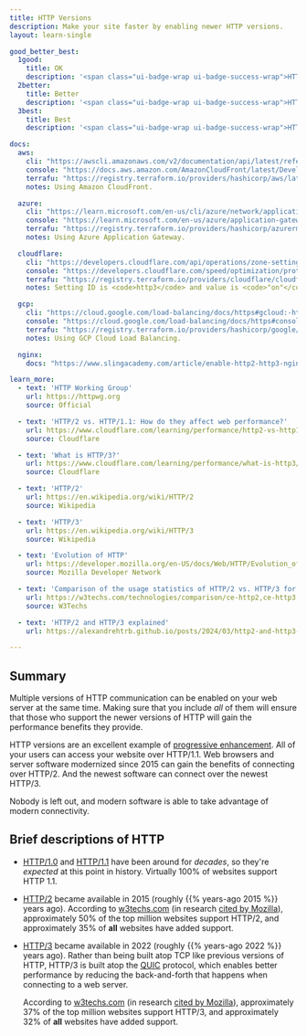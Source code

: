 ```yaml
---
title: HTTP Versions
description: Make your site faster by enabling newer HTTP versions.
layout: learn-single

good_better_best:
  1good:
    title: OK
    description: '<span class="ui-badge-wrap ui-badge-success-wrap">HTTP/1.1</span>'
  2better:
    title: Better
    description: '<span class="ui-badge-wrap ui-badge-success-wrap">HTTP/1.1</span> <span class="ui-badge-wrap ui-badge-success-wrap">HTTP/2</span>'
  3best:
    title: Best
    description: '<span class="ui-badge-wrap ui-badge-success-wrap">HTTP/1.1</span> <span class="ui-badge-wrap ui-badge-success-wrap">HTTP/2</span> <span class="ui-badge-wrap ui-badge-success-wrap">HTTP/3</span>'

docs:
  aws:
    cli: "https://awscli.amazonaws.com/v2/documentation/api/latest/reference/cloudfront/update-distribution.html"
    console: "https://docs.aws.amazon.com/AmazonCloudFront/latest/DeveloperGuide/distribution-web-values-specify.html#DownloadDistValuesSupportedHTTPVersions"
    terrafu: "https://registry.terraform.io/providers/hashicorp/aws/latest/docs/resources/cloudfront_distribution#http_version-1"
    notes: Using Amazon CloudFront.

  azure:
    cli: "https://learn.microsoft.com/en-us/cli/azure/network/application-gateway?view=azure-cli-latest#az-network-application-gateway-create"
    console: "https://learn.microsoft.com/en-us/azure/application-gateway/quick-create-portal"
    terrafu: "https://registry.terraform.io/providers/hashicorp/azurerm/latest/docs/resources/application_gateway#enable_http2-1"
    notes: Using Azure Application Gateway.

  cloudflare:
    cli: "https://developers.cloudflare.com/api/operations/zone-settings-edit-single-setting"
    console: "https://developers.cloudflare.com/speed/optimization/protocol/"
    terrafu: "https://registry.terraform.io/providers/cloudflare/cloudflare/latest/docs/resources/zone_setting"
    notes: Setting ID is <code>http3</code> and value is <code>"on"</code>.

  gcp:
    cli: "https://cloud.google.com/load-balancing/docs/https#gcloud:-https"
    console: "https://cloud.google.com/load-balancing/docs/https#console:-https"
    terrafu: "https://registry.terraform.io/providers/hashicorp/google/latest/docs/resources/compute_target_https_proxy"
    notes: Using GCP Cloud Load Balancing.

  nginx:
    docs: "https://www.slingacademy.com/article/enable-http2-http3-nginx/"

learn_more:
  - text: 'HTTP Working Group'
    url: https://httpwg.org
    source: Official

  - text: 'HTTP/2 vs. HTTP/1.1: How do they affect web performance?'
    url: https://www.cloudflare.com/learning/performance/http2-vs-http1.1/
    source: Cloudflare

  - text: 'What is HTTP/3?'
    url: https://www.cloudflare.com/learning/performance/what-is-http3/
    source: Cloudflare

  - text: 'HTTP/2'
    url: https://en.wikipedia.org/wiki/HTTP/2
    source: Wikipedia

  - text: 'HTTP/3'
    url: https://en.wikipedia.org/wiki/HTTP/3
    source: Wikipedia

  - text: 'Evolution of HTTP'
    url: https://developer.mozilla.org/en-US/docs/Web/HTTP/Evolution_of_HTTP
    source: Mozilla Developer Network

  - text: 'Comparison of the usage statistics of HTTP/2 vs. HTTP/3 for websites'
    url: https://w3techs.com/technologies/comparison/ce-http2,ce-http3
    source: W3Techs

  - text: 'HTTP/2 and HTTP/3 explained'
    url: https://alexandrehtrb.github.io/posts/2024/03/http2-and-http3-explained/

---
```


## Summary

Multiple versions of HTTP communication can be enabled on your web server at the same time. Making sure that you include _all_ of them will ensure that those who support the newer versions of HTTP will gain the performance benefits they provide.

HTTP versions are an excellent example of [progressive enhancement]. All of your users can access your website over HTTP/1.1. Web browsers and server software modernized since 2015 can gain the benefits of connecting over HTTP/2. And the newest software can connect over the newest HTTP/3.

Nobody is left out, and modern software is able to take advantage of modern connectivity.

## Brief descriptions of HTTP

* [HTTP/1.0] and [HTTP/1.1] have been around for _decades_, so they're _expected_ at this point in history. Virtually 100% of websites support HTTP 1.1.

* [HTTP/2] became available in 2015 (roughly {{% years-ago 2015 %}} years ago). According to [w3techs.com](https://w3techs.com/technologies/comparison/ce-http2,ce-http3) (in research [cited by Mozilla](https://developer.mozilla.org/en-US/docs/Web/HTTP/Evolution_of_HTTP#http2_–_a_protocol_for_greater_performance)), approximately 50% of the top million websites support HTTP/2, and approximately 35% of **all** websites have added support.

* [HTTP/3] became available in 2022 (roughly {{% years-ago 2022 %}} years ago). Rather than being built atop TCP like previous versions of HTTP, HTTP/3 is built atop the [QUIC] protocol, which enables better performance by reducing the back-and-forth that happens when connecting to a web server.

    According to [w3techs.com](https://w3techs.com/technologies/comparison/ce-http2,ce-http3) (in research [cited by Mozilla](https://developer.mozilla.org/en-US/docs/Web/HTTP/Evolution_of_HTTP#http2_–_a_protocol_for_greater_performance)), approximately 37% of the top million websites support HTTP/3, and approximately 32% of **all** websites have added support.

[HTTP/1.0]: https://datatracker.ietf.org/doc/html/rfc1945
[HTTP/1.1]: https://datatracker.ietf.org/doc/html/rfc9112
[HTTP/2]: https://datatracker.ietf.org/doc/html/rfc9113
[HTTP/3]: https://datatracker.ietf.org/doc/html/rfc9114
[progressive enhancement]: https://www.smashingmagazine.com/2009/04/progressive-enhancement-what-it-is-and-how-to-use-it/
[QUIC]: https://datatracker.ietf.org/doc/html/rfc9000
